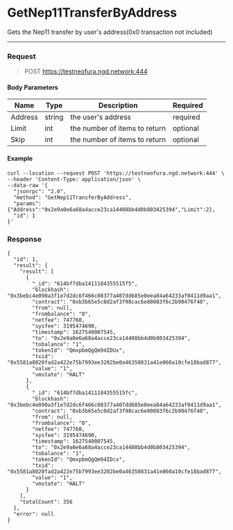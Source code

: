 # GetNep11TransferByAddress
Gets the Nep11 transfer by user's address(0x0 transaction not included)
<hr>

### Request

> POST https://testneofura.ngd.network:444

#### Body Parameters

|    Name    | Type | Description | Required |
| ---------- | --- |    ------    | ----|
| Address    | string|  the user's address| required|
| Limit    | int|  the number of items to return| optional|
| Skip    | int|  the number of items to return| optional |


#### Example
```
curl --location --request POST 'https://testneofura.ngd.network:444' \
--header 'Content-Type: application/json' \
--data-raw '{
  "jsonrpc": "2.0",
  "method": "GetNep11TransferByAddress",
  "params": {"Address":"0x2e9a0e6a68a4acce23ca14408bb4d0b803425394","Limit":2},
  "id": 1
}'
```
### Response
```json5
{
  "id": 1,
  "result": {
    "result": [
      {
        "_id": "614bf7dba1411184355515f5",
        "blockhash": "0x3bebc4e090a3f1e7d2dc6f466c08377a407dd685e0eea84a64233af0411d9aa1",
        "contract": "0xb3b65e5c0d2af3f98cac6e80083f6c2b90476f40",
        "from": null,
        "frombalance": "0",
        "netfee": 747760,
        "sysfee": 3195474690,
        "timestamp": 1627540007545,
        "to": "0x2e9a0e6a68a4acce23ca14408bb4d0b803425394",
        "tobalance": "1",
        "tokenId": "QmxpbmQgQm94IDUx",
        "txid": "0x5581a8020fad2a422e75b7993ee3202be0a46350831a41e060a10cfe18bad877",
        "value": "1",
        "vmstate": "HALT"
      },
      {
        "_id": "614bf7dba1411184355515fc",
        "blockhash": "0x3bebc4e090a3f1e7d2dc6f466c08377a407dd685e0eea84a64233af0411d9aa1",
        "contract": "0xb3b65e5c0d2af3f98cac6e80083f6c2b90476f40",
        "from": null,
        "frombalance": "0",
        "netfee": 747760,
        "sysfee": 3195474690,
        "timestamp": 1627540007545,
        "to": "0x2e9a0e6a68a4acce23ca14408bb4d0b803425394",
        "tobalance": "1",
        "tokenId": "QmxpbmQgQm94IDcx",
        "txid": "0x5581a8020fad2a422e75b7993ee3202be0a46350831a41e060a10cfe18bad877",
        "value": "1",
        "vmstate": "HALT"
      }
    ],
    "totalCount": 356
  },
  "error": null
}
```
